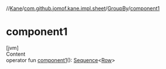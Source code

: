 //[Kane](../../index.md)/[com.github.jomof.kane.impl.sheet](../index.md)/[GroupBy](index.md)/[component1](component1.md)



# component1  
[jvm]  
Content  
operator fun [component1](component1.md)(): [Sequence](https://kotlinlang.org/api/latest/jvm/stdlib/kotlin.sequences/-sequence/index.html)<[Row](../../com.github.jomof.kane.api/-row/index.md)>  



